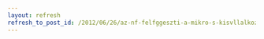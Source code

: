 ```yaml
---
layout: refresh
refresh_to_post_id: /2012/06/26/az-nf-felfggeszti-a-mikro-s-kisvllalkozsok-munkahelyi-kpzseit-tmogat-plyzatot-a-konvergencia-rgikban
---
```

